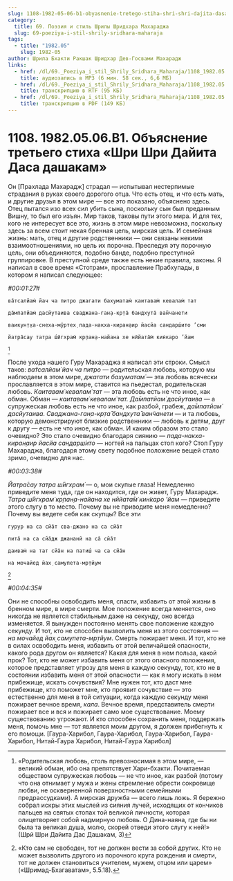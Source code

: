 ```yaml
---
slug: 1108-1982-05-06-b1-obyasnenie-tretego-stiha-shri-shri-dajita-dasa-dashakam
category:
  title: 69. Поэзия и стиль Шрилы Шридхара Махараджа
  slug: 69-poeziya-i-stil-shrily-sridhara-maharaja
tags:
  - title: "1982.05"
    slug: 1982-05
author: Шрила Бхакти Ракшак Шридхар Дев-Госвами Махарадж
links:
  - href: /dl/69._Poeziya_i_stil_Shrily_Sridhara_Maharaja/1108_1982.05.06.B1_SridharMj_Objasnenie_tretego_stiha_Shri_Shri_Dajita_Dasa_dashakam.mp3
    title: аудиозапись в MP3 (6 мин. 58 сек., 6,6 МБ)
  - href: /dl/69._Poeziya_i_stil_Shrily_Sridhara_Maharaja/1108_1982.05.06.B1_SridharMj_Objasnenie_tretego_stiha_Shri_Shri_Dajita_Dasa_dashakam.rtf
    title: транскрипцию в RTF (95 КБ)
  - href: /dl/69._Poeziya_i_stil_Shrily_Sridhara_Maharaja/1108_1982.05.06.B1_SridharMj_Objasnenie_tretego_stiha_Shri_Shri_Dajita_Dasa_dashakam.pdf
    title: транскрипцию в PDF (149 КБ)
---
```


# 1108. 1982.05.06.B1. Объяснение третьего стиха «Шри Шри Дайита Даса дашакам»

Он [Прахлада Махарадж] страдал — испытывал нестерпимые страдания в руках своего дорогого отца. Что есть отец, и что есть мать, и другие друзья в этом мире — все это показано, объяснено здесь. Отец пытался изо всех сил убить сына, поскольку сын был преданным Вишну, то был его изъян. Мир таков, таковы пути этого мира. И для тех, кого не интересует все это, жизнь в этом мире невозможна, поскольку здесь за всем стоит некая бренная цель, мирская цель. И семейная жизнь: мать, отец и другие родственники — они связаны некими взаимоотношениями, но цель их порочна. Преследуя эту порочную цель, они объединяются, подобно банде, подобно преступной группировке. В преступной среде также есть некие правила, законы. Я написал в свое время «Стотрам», прославление Прабхупады, в котором я написал следующее:

*#00:01:27#*

    ва̄тсалйам̇ йач ча питро джагати бахуматам̇ каитавам̇ кевалам̇ тат

    да̄мпатйам̇ дасйутаива сваджана-ган̣а-кр̣та̄ бандхута̄ ван̃чанети

    ваикун̣т̣ха-снеха-мӯртех̣ пада-накха-киран̣аир йасйа сандарш́ито ’сми

    йатра̄сау татра ш́ӣгхрам̇ кр̣пан̣а-найана хе нӣйата̄м̇ кин̇каро ’йам
[^_ftn1]

После ухода нашего Гуру Махараджа я написал эти строки. Смысл таков: *ва̄тсалйам̇ йач ча питро* — родительская любовь, которую мы наблюдаем в этом мире, *джагати бахуматам̇* — эта любовь всячески прославляется в этом мире, ставится на пьедестал, родительская любовь. *Каитавам̇ кевалам̇ тат* — эта любовь есть не что иное, как обман. Обман — *каитавам̇ кевалам̇ тат. Да̄мпатйам̇ дасйутаива* — а супружеская любовь есть не что иное, как разбой, грабеж, *да̄мпатйам̇ дасйутаива*. *Сваджана-ган̣а-кр̣та̄ бандхута̄ ван̃чанети* — и та любовь, которую демонстрируют близкие родственники — любовь к детям, друг к другу — есть не что иное, как обман. И каким образом это стало очевидно? Это стало очевидно благодаря сиянию — *пада-накха-киран̣аир йасйа сандарш́ито* — ногтей на пальцах стоп кого? Стоп Гуру Махараджа, благодаря этому свету подобное положение вещей стало зримо, очевидно для нас.

*#00:03:38#*

*Йатра̄сау татра ш́ӣгхрам̇* — о, мои скупые глаза! Немедленно приведите меня туда, где он находится, где он живет, Гуру Махарадж. *Татра ш́ӣгхрам̇ кр̣пан̣а-найана хе нӣйата̄м̇ кин̇каро ’йам* — приведите этого слугу в то место. Почему вы не приводите меня немедленно? Почему вы ведете себя как скупцы? Все эти

    гурур на са сйа̄т сва-джано на са сйа̄т

    пита̄ на са сйа̄дж джананӣ на са̄ сйа̄т

    даивам̇ на тат сйа̄н на патиш́ ча са сйа̄н

    на мочайед йах̣ самупета-мр̣тйум
[^_ftn2]

*#00:04:35#*

Они не способны освободить меня, спасти, избавить от этой жизни в бренном мире, в мире смерти. Мое положение всегда меняется, оно никогда не является стабильным даже на секунду, оно всегда изменяется. Я вынужден постоянно менять свое положение каждую секунду. И тот, кто не способен вызволить меня из этого состояния — *на мочайед йах̣ самупета-мр̣тйум*. Смерть пожирает меня. И тот, кто не в силах освободить меня, избавить от этой величайшей опасности, какого рода другом он является? Какая для меня в нем польза, какой прок? Тот, кто не может избавить меня от этого опасного положения, которое представляет угрозу для меня в каждую секунду, тот, кто не в состоянии избавить меня от этой опасности — как я могу искать в нем прибежище, искать сочувствия? Мне нужен тот, кто даст мне прибежище, кто поможет мне, кто проявит сочувствие — это естественно для меня в той ситуации, когда каждую секунду меня пожирает вечное время, *кала*. Вечное время, представитель смерти пожирает все и вся и пожирает само мое существование. Моему существованию угрожают. И кто способен сохранить меня, поддержать меня, помочь мне — тот является моим другом, я должен прибегнуть к его помощи. [Гаура-Харибол, Гаура-Харибол, Гаура-Харибол, Гаура-Харибол, Нитай-Гаура Харибол, Нитай-Гаура Харибол]



[^_ftn1]: «Родительская любовь, столь превозносимая в этом мире, — великий обман, ибо она препятствует Хари-бхакти. Почитаемая обществом супружеская любовь — не что иное, как разбой (потому что она отнимает у мужа и жены стремление обрести сокровище любви, не оскверненной поверхностными семейными предрассудками). А мирская дружба — всего лишь ложь. Я бережно собрал искры этих мыслей из сияния лучей, исходящих от кончиков пальцев на святых стопах той великой личности, которая олицетворяет собой надмирную любовь. О Дина-наяна, где бы ни была та великая душа, молю, скорей отведи этого слугу к ней!» (Шрӣ Шри Дайита Дас Дашакам, 3)

[^_ftn2]: «Кто сам не свободен, тот не должен вести за собой других. Кто не может вызволить другого из порочного круга рождения и смерти, тот не должен становиться учителем, мужем, отцом или царем» («Шримад-Бхагаватам», 5.5.18).

